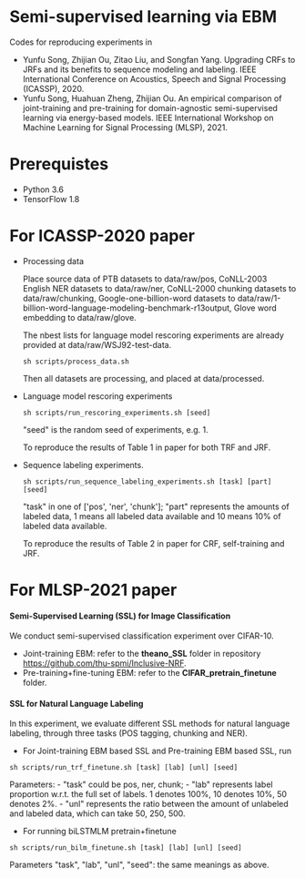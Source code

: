 # Semi-supervised learning via EBM

Codes for reproducing experiments  in 
* Yunfu Song, Zhijian Ou, Zitao Liu, and Songfan Yang. Upgrading CRFs to JRFs and its benefits to sequence modeling and labeling. IEEE International Conference on Acoustics, Speech and Signal Processing (ICASSP), 2020.
*  Yunfu Song, Huahuan Zheng, Zhijian Ou. An empirical comparison of joint-training and pre-training for domain-agnostic semi-supervised learning via energy-based models. IEEE International Workshop on Machine Learning for Signal Processing (MLSP), 2021.

# Prerequistes

- Python 3.6
- TensorFlow 1.8

# For ICASSP-2020 paper

* Processing data

  Place source data of PTB datasets to data/raw/pos, CoNLL-2003 English NER datasets to data/raw/ner, CoNLL-2000 chunking datasets to data/raw/chunking, Google-one-billion-word datasets to data/raw/1-billion-word-language-modeling-benchmark-r13output, Glove word embedding to data/raw/glove.

  The nbest lists for language model rescoring experiments are already provided at data/raw/WSJ92-test-data.

  ~~~
  sh scripts/process_data.sh
  ~~~

  Then all datasets are processing, and placed at data/processed.

* Language model rescoring experiments
  ~~~
  sh scripts/run_rescoring_experiments.sh [seed]
  ~~~

  "seed" is the random seed of experiments, e.g. 1.
  
  To reproduce the results of Table 1 in paper for both TRF and JRF.
  
* Sequence labeling experiments.
  
    ~~~
    sh scripts/run_sequence_labeling_experiments.sh [task] [part] [seed]
    ~~~
  
    "task" in one of ['pos', 'ner', 'chunk']; "part" represents the amounts of labeled data, 1 means all labeled data available and 10 means 10% of labeled data available.
  
    To reproduce the results of Table 2 in paper for CRF, self-training and JRF.

# For MLSP-2021 paper

#### Semi-Supervised Learning (SSL) for Image Classification

We conduct semi-supervised classification experiment over CIFAR-10.
- Joint-training EBM: refer to the **theano_SSL** folder in repository https://github.com/thu-spmi/Inclusive-NRF.
- Pre-training+fine-tuning EBM: refer to the **CIFAR_pretrain_finetune** folder.

#### SSL for Natural Language Labeling

In this experiment, we evaluate different SSL methods for natural language labeling, through three tasks (POS tagging, chunking and NER).

- For Joint-training EBM based SSL and Pre-training EBM based SSL, run
```
sh scripts/run_trf_finetune.sh [task] [lab] [unl] [seed]
```
Parameters:
	- "task" could be pos, ner, chunk; 
	- "lab" represents label proportion w.r.t. the full set of labels. 1 denotes 100%, 10 denotes 10%, 50 denotes 2%.
	- "unl" represents the ratio between the amount of unlabeled and labeled data, which can take 50, 250, 500.

- For running biLSTMLM pretrain+finetune
```
sh scripts/run_bilm_finetune.sh [task] [lab] [unl] [seed]
```
Parameters "task", "lab", "unl", "seed": the same meanings as above.